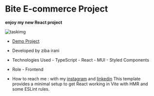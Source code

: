 # Bite E-commerce  Project

**enjoy my new React project**

![taskimg](https://github.com/user-attachments/assets/615c93e3-7acd-4558-8991-146110b92b0d)

- [Demo Project](https://vercel.com/ziba-iranis-projects/new-bite-w21j)

- Developed by ziba irani

- Technologies Used - TypeScript - React - MUI - Styled Components 

- Role - Frontend

- How to reach me : with my [instagram](https://instagram.com/zibairani_dev/) and [linkedin](https://www.linkedin.com/in/ziba-irani-developr/)
This template provides a minimal setup to get React working in Vite with HMR and some ESLint rules.
